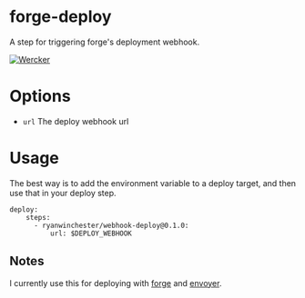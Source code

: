 # forge-deploy

A step for triggering forge's deployment webhook.

[![Wercker](https://img.shields.io/wercker/ci/ryanwinchester/wercker-step-webhook-deploy.svg)]()

# Options

- `url` The deploy webhook url

# Usage

The best way is to add the environment variable to a deploy target, and then use that in your deploy step.

```
deploy:
    steps:
      - ryanwinchester/webhook-deploy@0.1.0:
          url: $DEPLOY_WEBHOOK

```

## Notes

I currently use this for deploying with [forge](https://forge.laravel.com) and [envoyer](https://envoyer.io).

